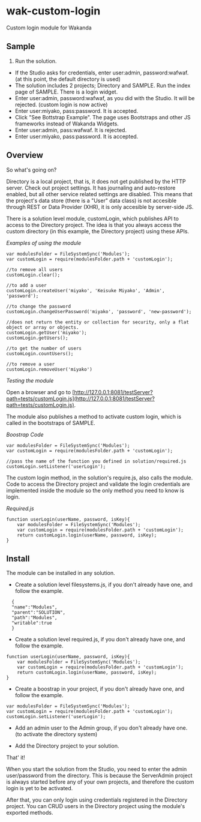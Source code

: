 wak-custom-login
================

Custom login module for Wakanda

Sample
------
1. Run the solution.
* If the Studio asks for credentials, enter user:admin, password:wafwaf. (at this point, the default directory is used)
* The solution includes 2 projects; Directory and SAMPLE. Run the index page of SAMPLE. There is a login widget.
* Enter user:admin, password:wafwaf, as you did with the Studio. It will be rejected. (custom login is now active)
* Enter user:miyako, pass:password. It is accepted.  
* Click "See Bottstrap Example". The page uses Bootstraps and other JS frameworks instead of Wakanda Widgets.
* Enter user:admin, pass:wafwaf. It is rejected.
* Enter user:miyako, pass:password. It is accepted.

Overview
--------
So what's going on? 

Directory is a local project, that is, it does not get published by the HTTP server. Check out project settings. It has journaling and auto-restore enabled, but all other service related settings are disabled. This means that the project's data store (there is a "User" data class) is not accesible through REST or Data Provider (XHR), it is only accesible by server-side JS. 

There is a solution level module, customLogin, which publishes API to access to the Directory project. The idea is that you always access the custom directory (in this example, the Directory project) using these APIs.

*Examples of using the module*
```
var modulesFolder = FileSystemSync('Modules');
var customLogin = require(modulesFolder.path + 'customLogin');

//to remove all users
customLogin.clear();

//to add a user
customLogin.createUser('miyako', 'Keisuke Miyako', 'Admin', 'password');

//to change the password
customLogin.changeUserPassword('miyako', 'password', 'new-password');

//does not return the entity or collection for security, only a flat object or array or objects.
customLogin.getUser('miyako');
customLogin.getUsers();

//to get the number of users
customLogin.countUsers();

//to remove a user
customLogin.removeUser('miyako')
```

*Testing the module*

Open a browser and go to [http://127.0.0.1:8081/testServer?path=tests/customLogin.js](http://127.0.0.1:8081/testServer?path=tests/customLogin.js).

The module also publishes a method to activate custom login, which is called in the bootstraps of SAMPLE.

*Boostrap Code*
```
var modulesFolder = FileSystemSync('Modules');
var customLogin = require(modulesFolder.path + 'customLogin');

//pass the name of the function you defined in solution/required.js
customLogin.setListener('userLogin');
```

The custom login method, in the solution's require.js, also calls the module. Code to access the Directory project and validate the login credentials are implemented inside the module so the only method you need to know is login. 

*Required.js*
```
function userLogin(userName, password, isKey){	
	var modulesFolder = FileSystemSync('Modules');
	var customLogin = require(modulesFolder.path + 'customLogin');
	return customLogin.login(userName, password, isKey);
}
```

Install
-------
The module can be installed in any solution.

* Create a solution level filesystems.js, if you don't already have one, and follow the example.
```
  {
  "name":"Modules",
  "parent":"SOLUTION",
  "path":"Modules",
  "writable":true
  }  
```

* Create a solution level required.js, if you don't already have one, and follow the example.
```
function userLogin(userName, password, isKey){	
	var modulesFolder = FileSystemSync('Modules');
	var customLogin = require(modulesFolder.path + 'customLogin');
	return customLogin.login(userName, password, isKey);
}
```

* Create a boostrap in your project, if you don't already have one, and follow the example.
```
var modulesFolder = FileSystemSync('Modules');
var customLogin = require(modulesFolder.path + 'customLogin');
customLogin.setListener('userLogin');
```
* Add an admin user to the Admin group, if you don't already have one. (to activate the directory system)

* Add the Directory project to your solution.

That' it!

When you start the solution from the Studio, you need to enter the admin user/password from the directory. This is because the ServerAdmin project is always started before any of your own projects, and therefore the custom login is yet to be activated.

After that, you can only login using credentials registered in the Directory project. You can CRUD users in the Directory project using the module's exported methods.


